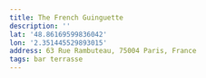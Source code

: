 ```yaml
---
title: The French Guinguette
description: ''
lat: '48.86169599836042'
lon: '2.351445529893015'
address: 63 Rue Rambuteau, 75004 Paris, France
tags: bar terrasse
---
```

